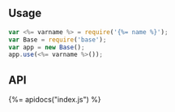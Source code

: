 ## Usage

```js
var <%= varname %> = require('{%= name %}');
var Base = require('base');
var app = new Base();
app.use(<%= varname %>());
```

## API
{%= apidocs("index.js") %}
